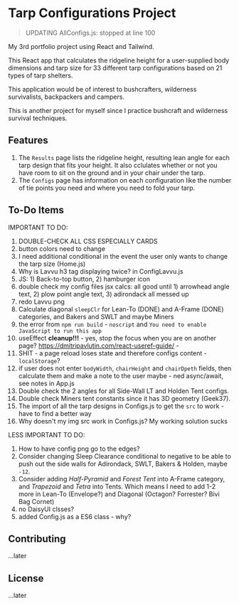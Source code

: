 # Tarp Configurations Project

> UPDATING AllConfigs.js: stopped at line 100

My 3rd portfolio project using React and Tailwind.

This React app that calculates the ridgeline height for a user-supplied body dimensions and tarp size for 33 different tarp configurations based on 21 types of tarp shelters.

This application would be of interest to bushcrafters, wilderness survivalists, backpackers and campers.

This is another project for myself since I practice bushcraft and wilderness survival techniques.

## Features

1. The `Results` page lists the ridgeline height, resulting lean angle for each tarp design that fits your height. It also cclulates whether or not you have room to sit on the ground and in your chair under the tarp.
1. The `Configs` page has information on each configuration like the number of tie points you need and where you need to fold your tarp.
<!-- 1. For the time being I have a `Calcs` page which shows all the calculations for the tarp configurations. I may remove that page if it doesn't make sense to have it. -->

## To-Do Items

IMPORTANT TO DO:

1. DOUBLE-CHECK ALL CSS ESPECIALLY CARDS
1. button colors need to change
1. I need additional conditional in the event the user only wants to change the tarp size (Home.js)
1. Why is Lavvu h3 tag displaying twice? in ConfigLavvu.js
1. JS: 1) Back-to-top button, 2) hamburger icon
1. double check my config files jsx calcs: all good until 1) arrowhead angle text, 2) plow point angle text, 3) adirondack all messed up
1. redo Lavvu png
1. Calculate diagonal `sleepClr` for Lean-To (DONE) and A-Frame (DONE) categories, and Bakers and SWLT and maybe Miners
1. the error from `npm run build` - `noscript` and `You need to enable JavaScript to run this app`
1. useEffect **cleanup!!!** - yes, stop the focus when you are on another page? https://dmitripavlutin.com/react-useref-guide/ -
1. SHIT - a page reload loses state and therefore configs content - `localStorage`?
1. if user does not enter `bodyWidth`, `chairHeight` and `chairDpeth` fields, then calculate them and make a note to the user maybe - ned async/await, see notes in App.js
1. Double check the 2 angles for all Side-Wall LT and Holden Tent configs.
1. Double check Miners tent constants since it has 3D geometry (Geek37).
1. The import of all the tarp designs in Configs.js to get the `src` to work - have to find a better way
1. Why doesn't my img src work in Configs.js? My working solution sucks

LESS IMPORTANT TO DO:

1. How to have config png go to the edges?
1. Consider changing Sleep Clearance conditional to negative to be able to push out the side walls for Adirondack, SWLT, Bakers & Holden, maybe `-12`.
1. Consider adding _Half-Pyramid_ and _Forest Tent_ into A-Frame category, and _Trapezoid_ and _Tetra_ into Tents. Which means I need to add 1-2 more in Lean-To (Envelope?) and Diagonal (Octagon? Forrester? Bivi Bag Cornet)
1. no DaisyUI clsses?
1. added Config.js as a ES6 class - why?

## Contributing

...later

## License

...later
